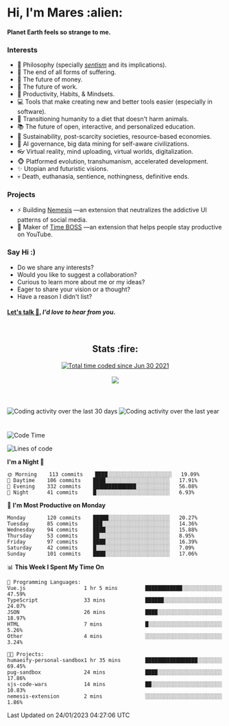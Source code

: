 <h1>Hi, I'm Mares :alien:</h1>

#### Planet Earth feels so strange to me.

### **Interests**

- 🌊 Philosophy (specially [_sentism_][sentismmedium] and its implications).
- 🎯 The end of all forms of suffering.
- 💸 The future of money.
- 💼 The future of work.
- 🧠 Productivity, Habits, & Mindsets.
- 💻 Tools that make creating new and better tools easier (especially in software).
- 🥗 Transitioning humanity to a diet that doesn't harm animals.
- 📚 The future of open, interactive, and personalized education.
- 🌱 Sustainability, post-scarcity societies, resource-based economies.
- 🤖 AI governance, big data mining for self-aware civilizations.
- 👓 Virtual reality, mind uploading, virtual worlds, digitalization.
- 🐵 Platformed evolution, transhumanism, accelerated development.
- ✨ Utopian and futuristic visions.
- 💀 Death, euthanasia, sentience, nothingness, definitive ends.


### **Projects**

- ⚡ Building [Nemesis](https://chrome.google.com/webstore/detail/nemesis-%E2%80%93-humane-design-f/blfbbifgjgikekfochleknjcopefifgo?hl=en) —an extension that neutralizes the addictive UI patterns of social media.
- 💎 Maker of [Time BOSS](https://chrome.google.com/webstore/detail/time-boss/jgdbocfilggfapdpgpnidfaoiddjbiab?hl=en-US) —an extension that helps people stay productive on YouTube.


### **Say Hi :)**

- Do we share any interests?
- Would you like to suggest a collaboration?
- Curious to learn more about me or my ideas?
- Eager to share your vision or a thought?
- Have a reason I didn't list?

#### [Let's talk :wave:.](mailto:mareszhar@gmail.com) _I'd love to hear from you_.

[sentismmedium]: https://medium.com/@mareszhar/born-a-prisoner-a-reflection-about-life-its-struggles-and-a-plan-to-escape-d8566ce9b026

<br>

<h2 align="center">Stats :fire:</h2>

<div align="center">
  <a href="https://wakatime.com/@cfdc0e0d-4860-4b62-9ff0-cb659185525e">
    <img src="https://wakatime.com/badge/user/cfdc0e0d-4860-4b62-9ff0-cb659185525e.svg" alt="Total time coded since Jun 30 2021" />
  </a>
</div>

<br>

<!-- 
Add or remove this: 
&dates=B1AAB3FF 
...or this...
&date_format=M%20j%5B%2C%20Y%5D
from the *streak stats URL below* if they get bugged and aren't updating: 
-->

<div align="center">
  <img src="https://github-readme-streak-stats.herokuapp.com?user=mareszhar&theme=black-ice&hide_border=true&stroke=FFFFFF15&ring=DF8FFE&fire=DF8FFE&currStreakLabel=DF8FFE&background=1A232A&currStreakNum=86FFAB&dates=B1AAB3FF&date_format=M%20j%5B%2C%20Y%5D">
</div>

<br>

<!-- 
The Widget Below seems to be broken.
Pending: Review if the original repo is still available...
<img src="https://activity-graph.herokuapp.com/graph?username=mareszhar&theme=nord&bg_color=00000000&color=979797&line=DF8FFE&point=00000000&area=true&hide_border=true">

<br> -->

<h1></h1>

<img src="https://wakatime.com/share/@mares/5df0ff02-9c79-41b4-b540-51dc9c65a57b.svg" alt="Coding activity over the last 30 days" />
<img src="https://wakatime.com/share/@mares/ea89ba71-f374-40af-930c-e0655909fe37.svg" alt="Coding activity over the last year" />

<h1></h1>

<!--START_SECTION:waka-->
![Code Time](http://img.shields.io/badge/Code%20Time-635%20hrs%2059%20mins-blue)

![Lines of code](https://img.shields.io/badge/From%20Hello%20World%20I%27ve%20Written-177%20Thousand%20lines%20of%20code-blue)

**I'm a Night 🦉** 

```text
🌞 Morning    113 commits    ████░░░░░░░░░░░░░░░░░░░░░   19.09% 
🌆 Daytime    106 commits    ████░░░░░░░░░░░░░░░░░░░░░   17.91% 
🌃 Evening    332 commits    ██████████████░░░░░░░░░░░   56.08% 
🌙 Night      41 commits     █░░░░░░░░░░░░░░░░░░░░░░░░   6.93%

```
📅 **I'm Most Productive on Monday** 

```text
Monday       120 commits    █████░░░░░░░░░░░░░░░░░░░░   20.27% 
Tuesday      85 commits     ███░░░░░░░░░░░░░░░░░░░░░░   14.36% 
Wednesday    94 commits     ████░░░░░░░░░░░░░░░░░░░░░   15.88% 
Thursday     53 commits     ██░░░░░░░░░░░░░░░░░░░░░░░   8.95% 
Friday       97 commits     ████░░░░░░░░░░░░░░░░░░░░░   16.39% 
Saturday     42 commits     █░░░░░░░░░░░░░░░░░░░░░░░░   7.09% 
Sunday       101 commits    ████░░░░░░░░░░░░░░░░░░░░░   17.06%

```


📊 **This Week I Spent My Time On** 

```text
💬 Programming Languages: 
Vue.js                   1 hr 5 mins         ████████████░░░░░░░░░░░░░   47.59% 
TypeScript               33 mins             ██████░░░░░░░░░░░░░░░░░░░   24.07% 
JSON                     26 mins             ████░░░░░░░░░░░░░░░░░░░░░   18.97% 
HTML                     7 mins              █░░░░░░░░░░░░░░░░░░░░░░░░   5.26% 
Other                    4 mins              ░░░░░░░░░░░░░░░░░░░░░░░░░   3.24%

🐱‍💻 Projects: 
humaeify-personal-sandbox1 hr 35 mins        █████████████████░░░░░░░░   69.45% 
pug-sandbox              24 mins             ████░░░░░░░░░░░░░░░░░░░░░   17.86% 
sjs-code-wars            14 mins             ██░░░░░░░░░░░░░░░░░░░░░░░   10.83% 
nemesis-extension        2 mins              ░░░░░░░░░░░░░░░░░░░░░░░░░   1.86%

```


 Last Updated on 24/01/2023 04:27:06 UTC
<!--END_SECTION:waka-->
